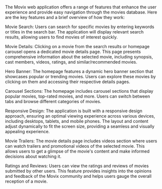 The Movix web application offers a range of features that enhance the user experience and provide easy navigation through the movies database. Here are the key features and a brief overview of how they work:

Movie Search: Users can search for specific movies by entering keywords or titles in the search bar. The application will display relevant search results, allowing users to find movies of interest quickly.

Movie Details: Clicking on a movie from the search results or homepage carousel opens a dedicated movie details page. This page presents comprehensive information about the selected movie, including synopsis, cast members, videos, ratings, and similar/recommended movies.

Hero Banner: The homepage features a dynamic hero banner section that showcases popular or trending movies. Users can explore these movies by clicking on them and accessing their respective details pages.

Carousel Sections: The homepage includes carousel sections that display popular movies, top-rated movies, and more. Users can switch between tabs and browse different categories of movies.

Responsive Design: The application is built with a responsive design approach, ensuring an optimal viewing experience across various devices, including desktops, tablets, and mobile phones. The layout and content adjust dynamically to fit the screen size, providing a seamless and visually appealing experience.

Movie Trailers: The movie details page includes videos section where users can watch trailers and promotional videos of the selected movie. This allows users to get a glimpse of the movie's content and make informed decisions about watching it.

Ratings and Reviews: Users can view the ratings and reviews of movies submitted by other users. This feature provides insights into the opinions and feedback of the Movix community and helps users gauge the overall reception of a movie.
 
 
